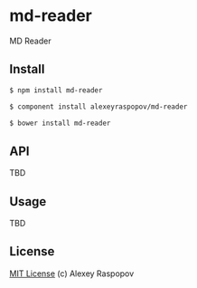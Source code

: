 # md-reader

MD Reader

## Install

```bash
$ npm install md-reader
```

```bash
$ component install alexeyraspopov/md-reader
```

```bash
$ bower install md-reader
```

## API

TBD

## Usage

TBD

## License

[MIT License](http://en.wikipedia.org/wiki/MIT_License) (c) Alexey Raspopov
